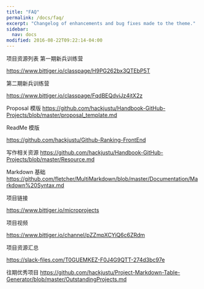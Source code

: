 ```yaml
---
title: "FAQ"
permalink: /docs/faq/
excerpt: "Changelog of enhancements and bug fixes made to the theme."
sidebar:
  nav: docs
modified: 2016-08-22T09:22:14-04:00
---
```



项目资源列表
第一期新兵训练营

https://www.bittiger.io/classpage/H9PG262bx3QTEbP5T



第二期新兵训练营

https://www.bittiger.io/classpage/FqdBEQdviJz4jtX2z


Proposal 模版
https://github.com/hackjustu/Handbook-GitHub-Projects/blob/master/proposal_template.md


ReadMe 模版

https://github.com/hackjustu/Github-Ranking-FrontEnd


写作相关资源 https://github.com/hackjustu/Handbook-GitHub-Projects/blob/master/Resource.md


Markdown 基础 https://github.com/fletcher/MultiMarkdown/blob/master/Documentation/Markdown%20Syntax.md


项目链接

https://www.bittiger.io/microprojects


项目视频

https://www.bittiger.io/channel/pZZmpXCYiQ6c6ZRdm


项目资源汇总

https://slack-files.com/T0GUEMKEZ-F0J4G9QTT-274d3bc97e


往期优秀项目 https://github.com/hackjustu/Project-Markdown-Table-Generator/blob/master/OutstandingProjects.md
